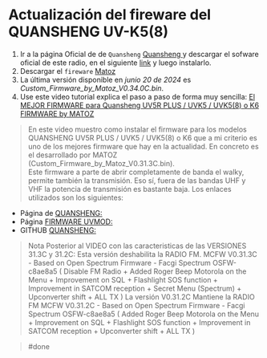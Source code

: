 # Actualización del fireware del QUANSHENG UV-K5(8)

1. Ir a la página Oficial de de `Quansheng` [Quansheng ](http://en.qsfj.com/) y descargar el sofware oficial de este radio, en el siguiente [link](http://en.qsfj.com/support/downloads/3268) y luego instalarlo.
2. Descargar el `fireware` [Matoz](https://github.com/spm81/Quansheng_UV-K5/tree/main/Firmware/UNIVERSAL%20FIRMWARE%20(%20All%20Radios%20-%20UV-K5%2C%20UV-K5(8)%2C%20UV-K6%2C%20UV-5R%20Plus%2C%20etc...)/Custom%20Firmware%20by%20Matoz%20(%20spm81%20))
3. La última versión disponible en *junio 20 de 2024* es *Custom_Firmware_by_Matoz_V0.34.0C.bin*.
4. Use este video tutorial explica el paso a paso de forma muy sencilla: [El MEJOR FIRMWARE para Quansheng UV5R PLUS / UVK5 / UVK5(8) o K6 FIRMWARE by MATOZ](https://www.youtube.com/watch?v=p2biEejciwo&t=4s)

  > En este video muestro como instalar el firmware para los modelos  QUANSHENG  UV5R PLUS / UVK5 / UVK5(8) o K6  que a mi criterio es uno de los mejores firmware que hay en la actualidad. En concreto es el desarrollado por MATOZ (Custom_Firmware_by_Matoz_V0.31.3C.bin).  
  > Este firmware a parte de abrir completamente de banda el walky, permite también la transmisión. Eso sí, fuera de las bandas UHF y VHF  la potencia de transmisión es bastante baja. Los enlaces utilizados son los siguientes:
- Página de [QUANSHENG:](http://en.qsfj.com/)
- Página [FIRMWARE UVMOD:](https://whosmatt.github.io/uvmod/)
- GITHUB [QUANSHENG:](https://github.com/ludwich66/Quanshen...)

> Nota Posterior al VIDEO con las caracteristicas de las VERSIONES 31.3C y 31.2C: Esta versión deshabilita la RADIO FM. MCFW V0.31.3C - Based on Open Spectrum Firmware - Facgi Spectrum OSFW-c8ae8a5 ( Disable FM Radio + Added Roger Beep Motorola on the Menu + Improvement on SQL + Flashlight SOS function + Improvement in SATCOM reception + Secret Menu (Spectrum) + Upconverter shift + ALL TX ) 
> La versión V0.31.2C Mantiene la RADIO FM MCFW V0.31.2C - Based on Open Spectrum Firmware - Facgi Spectrum OSFW-c8ae8a5 ( Added Roger Beep Motorola on the Menu + Improvement on SQL + Flashlight SOS function + Improvement in SATCOM reception + Upconverter shift + ALL TX )

> #done
